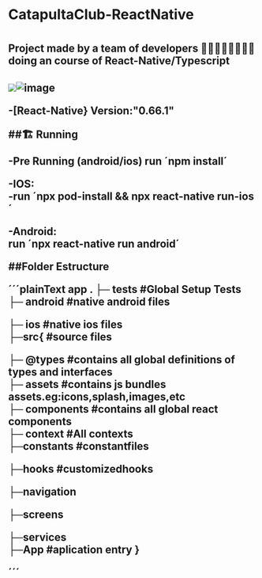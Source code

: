 <h1 allignt= 'center'>
  CatapultaClub-ReactNative <br>
  <h1>
    <h2>   Project made by a team of developers 👨‍💻👨‍💻👨‍💻👨‍💻 doing an course of React-Native/Typescript
<h2>
  <img src='![image](https://user-images.githubusercontent.com/88414480/139729344-587ad8e3-10e3-4640-90c4-9f80cb7826aa.png)'

  ![image](https://user-images.githubusercontent.com/88414480/139729255-de4cd859-614f-43d0-8ecc-beeaf20e635f.png)


  -[React-Native}
  Version:"0.66.1"
  
  ##🏗️ Running
  
  -Pre Running (android/ios)
  run ´npm install´
  
  -IOS:<br>
      -run ´npx pod-install && npx react-native run-ios´
  
  -Android:<br>
  run ´npx react-native run android´
    <br>

  
  ##Folder Estructure
    <br>

  ´´´plainText
  app
  .
  ├─ __tests__    #Global Setup Tests
  <br>
  ├─ __android__          #native android files
    <br>

  ├─ __ios__              #native ios files
    <br>
 ├─src{               #source files 
    <br>

  ├─  @types              #contains all  global definitions of types and interfaces
    <br>
   ├─  assets           #contains js bundles assets.eg:icons,splash,images,etc
      <br>
   ├─ components          #contains all global react components
        <br>
  ├─   context            #All contexts
  <br>
   ├─constants    #constantfiles
    <br>

   
  ├─hooks            #customizedhooks
    <br>

  ├─navigation
    <br>

  ├─screens
    <br>

  ├─services
    <br>
    ├─App   #aplication entry
  }




 
  ´´´
  
  
  
  
